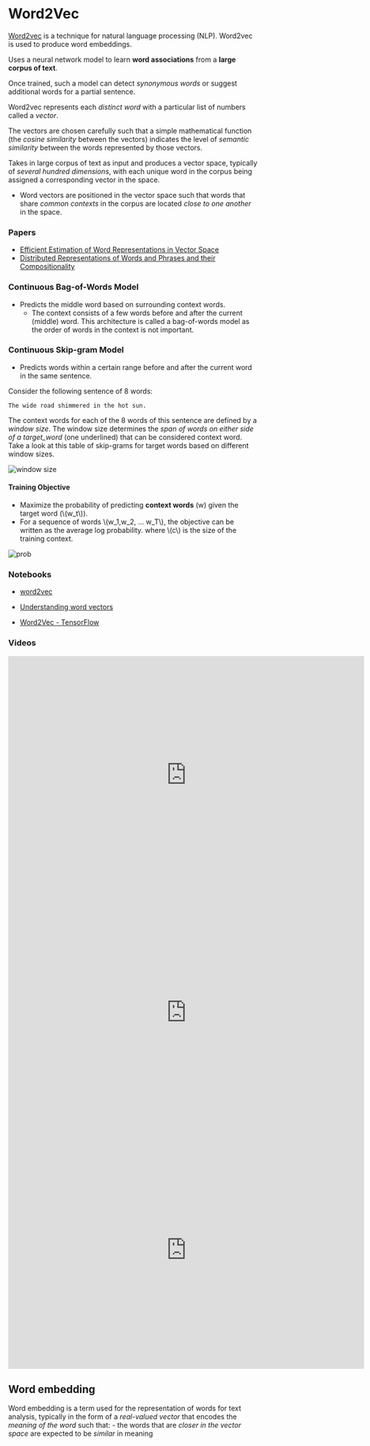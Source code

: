 # Word2Vec
[Word2vec](https://en.wikipedia.org/wiki/Word2vec) is a technique for natural language processing (NLP).
Word2vec is used to produce word embeddings.

Uses a neural network model to learn **word associations** from a **large corpus of text**.

Once trained, such a model can detect *synonymous words*  or suggest additional words for a partial sentence.

 Word2vec represents each *distinct word* with a particular list of numbers called a *vector*.

 The vectors are chosen carefully such that a simple mathematical function (the *cosine similarity* between the vectors) indicates the level of *semantic similarity* between the words represented by those vectors.


 Takes in large corpus of text as input and produces a vector space, typically of *several hundred dimensions*, with each unique word in the corpus being assigned a corresponding vector in the space.
 -  Word vectors are positioned in the vector space such that words that share *common contexts* in the corpus are located *close to one another* in the space.

### Papers
- [Efficient Estimation of Word Representations in Vector Space](https://arxiv.org/pdf/1301.3781.pdf)
- [Distributed Representations of Words and Phrases and their Compositionality](https://proceedings.neurips.cc/paper/2013/file/9aa42b31882ec039965f3c4923ce901b-Paper.pdf)


### Continuous Bag-of-Words Model
-  Predicts the middle word based on surrounding context words. 
    - The context consists of a few words before and after the current (middle) word. This architecture is called a bag-of-words model as the order of words in the context is not important.

### Continuous Skip-gram Model 
- Predicts words within a certain range before and after the current word in the same sentence. 

Consider the following sentence of 8 words:
```
The wide road shimmered in the hot sun.
```

The context words for each of the 8 words of this sentence are defined by a *window size*.
The window size determines the *span of words on either side of a target_word* (one underlined) that can be considered context word. Take a look at this table of skip-grams for target words based on different window sizes.

![window size](https://tensorflow.org/tutorials/text/images/word2vec_skipgram.png)

#### Training Objective
-  Maximize the probability of predicting **context words** (w) given the target word (\\(w_t\\)).
- For a sequence of words \\(w_1,w_2, ... w_T\\), the objective can be written as the average log probability. where \\(c\\) is the size of the training context. 


 


![prob](https://tensorflow.org/tutorials/text/images/word2vec_skipgram_objective.png)

### Notebooks
- [word2vec](https://colab.research.google.com/drive/1oSx0wd2lC4B15KWDinOjqptZtytqRkhk?usp=sharing)
- [Understanding word vectors](https://gist.github.com/aparrish/2f562e3737544cf29aaf1af30362f469#file-understanding-word-vectors-ipynb)

- [Word2Vec - TensorFlow](https://colab.research.google.com/github/tensorflow/docs/blob/master/site/en/tutorials/text/word2vec.ipynb)

### Videos
<iframe width="720" height="480" src="https://www.youtube.com/embed/LSS_bos_TPI" title="YouTube video player" frameborder="0" allow="accelerometer; autoplay; clipboard-write; encrypted-media; gyroscope; picture-in-picture" allowfullscreen></iframe>


<iframe width="720" height="480" src="https://www.youtube.com/embed/L3D0JEA1Jdc" title="YouTube video player" frameborder="0" allow="accelerometer; autoplay; clipboard-write; encrypted-media; gyroscope; picture-in-picture" allowfullscreen></iframe>

<iframe width="720" height="480" src="https://www.youtube.com/embed/mI23bDF0VRI" title="YouTube video player" frameborder="0" allow="accelerometer; autoplay; clipboard-write; encrypted-media; gyroscope; picture-in-picture" allowfullscreen></iframe>


 ##  Word embedding 
 Word embedding is a term used for the representation of words for text analysis, typically in the form of a *real-valued vector* that encodes the *meaning of the word* such that:
    -  the words that are *closer in the vector space* are expected to be *similar* in meaning
